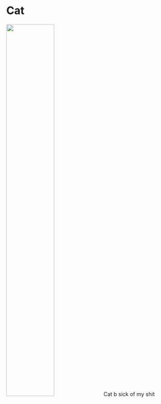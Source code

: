 # Cat
<img src="https://github.com/Zmwang622/zmwang622/IMG_5591.jpg" width = "50%">
Cat b sick of my shit
